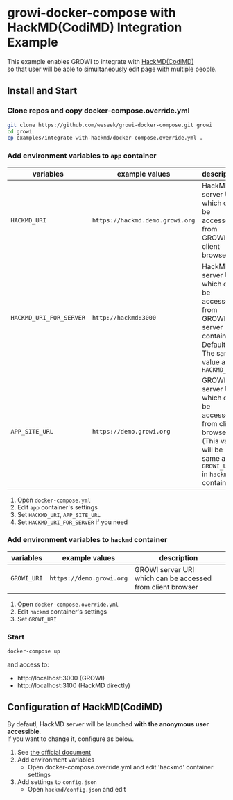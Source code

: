 growi-docker-compose with HackMD(CodiMD) Integration Example
=====================================================

This example enables GROWI to integrate with [HackMD(CodiMD)](https://github.com/hackmdio/codimd)  
so that user will be able to simultaneously edit page with multiple people.

Install and Start
------------------

### Clone repos and copy docker-compose.override.yml

```bash
git clone https://github.com/weseek/growi-docker-compose.git growi
cd growi
cp examples/integrate-with-hackmd/docker-compose.override.yml .
```

### Add environment variables to `app` container

| variables               | example values                  | description                                                                                                                      |
| ----------------------- | ------------------------------- | -------------------------------------------------------------------------------------------------------------------------------- |
| `HACKMD_URI`            | `https://hackmd.demo.growi.org` | HackMD server URI<br>which can be accessed from GROWI client browser                                                             |
| `HACKMD_URI_FOR_SERVER` | `http://hackmd:3000`            | HackMD server URI<br>which can be accessed from GROWI server container<br>Default: The same value as `HACKMD_URI`                |
| `APP_SITE_URL`          | `https://demo.growi.org`        | GROWI server URL<br>which can be accessed from client browser<br>(This value will be same as `GROWI_URI` in `hackmd` container.) |



1. Open `docker-compose.yml`
2. Edit `app` container's settings
  1. Set `HACKMD_URI`, `APP_SITE_URL`
  2. Set `HACKMD_URI_FOR_SERVER` if you need


### Add environment variables to `hackmd` container

| variables   | example values           | description                                                         |
| ----------- | ------------------------ | ------------------------------------------------------------------- |
| `GROWI_URI` | `https://demo.growi.org` | GROWI server URI<br>which can be accessed from client browser |


1. Open `docker-compose.override.yml`
2. Edit `hackmd` container's settings
  1. Set `GROWI_URI`

### Start

```bash
docker-compose up
```

and access to:

* http://localhost:3000 (GROWI)
* http://localhost:3100 (HackMD directly)


Configuration of HackMD(CodiMD)
---------------------------

By defautl, HackMD server will be launched **with the anonymous user accessible**.  
If you want to change it, configure as below.

1. See [the official document](https://github.com/hackmdio/codimd#configuration)
2. Add environment variables
    - Open docker-compose.override.yml and edit 'hackmd' container settings
3. Add settings to `config.json`
    - Open `hackmd/config.json` and edit
